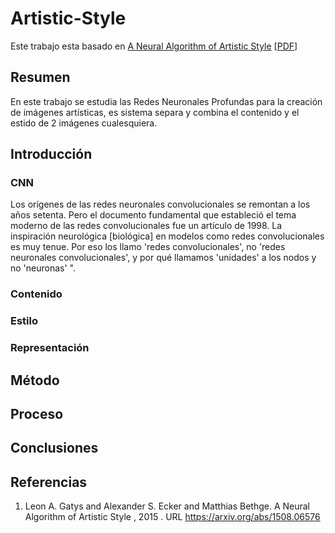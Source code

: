 # Artistic-Style

Este trabajo esta basado en [A Neural Algorithm of Artistic Style](https://arxiv.org/abs/1508.06576) \[[PDF](https://arxiv.org/pdf/1508.06576.pdf)\]

## Resumen

En este trabajo se estudia las Redes Neuronales Profundas para la creación de imágenes artísticas, es sistema separa y combina el contenido y el estido de 2 imágenes cualesquiera.

## Introducción

### CNN

Los orígenes de las redes neuronales convolucionales se remontan a los años setenta. Pero el documento fundamental que estableció el tema moderno de las redes convolucionales fue un artículo de 1998. La inspiración neurológica [biológica] en modelos como redes convolucionales es muy tenue. Por eso los llamo 'redes convolucionales', no 'redes neuronales convolucionales', y por qué llamamos 'unidades' a los nodos y no 'neuronas' ".



### Contenido
### Estilo
### Representación

## Método

## Proceso


## Conclusiones

## Referencias

1. Leon A. Gatys and Alexander S. Ecker and Matthias Bethge. A Neural Algorithm of Artistic Style , 2015 . URL https://arxiv.org/abs/1508.06576
